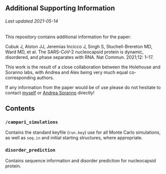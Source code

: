 ## Additional Supporting Information
###### Last updated 2021-05-14

This repository contains additional information for the paper:

Cubuk J, Alston JJ, Jeremías Incicco J, Singh S, Stuchell-Brereton MD, Ward MD, et al. The SARS-CoV-2 nucleocapsid protein is dynamic, disordered, and phase separates with RNA. Nat Commun. 2021;12: 1–17.

This work is the result of a close collaboration between the Holehouse and Soranno labs, with Andrea and Alex being very much equal co-corresponding authors.

If any information from the paper would be of use please do not hesitate to contact [myself](http://holehouse.wustl.edu/) or [Andrea Soranno](https://sorannolab.wustl.edu/) directly!


## Contents

### `/campari_simulations`
Contains the standard keyfile (`run.key`) use for all Monte Carlo simulations, as well as `seq.in` and initial starting structures, where appropriate.

### `disorder_prediction`
Contains sequence information and disorder prediction for nucleocapsid protein.